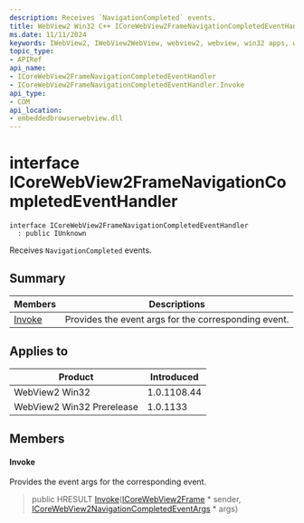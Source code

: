 ```yaml
---
description: Receives `NavigationCompleted` events.
title: WebView2 Win32 C++ ICoreWebView2FrameNavigationCompletedEventHandler
ms.date: 11/11/2024
keywords: IWebView2, IWebView2WebView, webview2, webview, win32 apps, win32, edge, ICoreWebView2, ICoreWebView2Controller, browser control, edge html, ICoreWebView2FrameNavigationCompletedEventHandler
topic_type: 
- APIRef
api_name:
- ICoreWebView2FrameNavigationCompletedEventHandler
- ICoreWebView2FrameNavigationCompletedEventHandler.Invoke
api_type:
- COM
api_location:
- embeddedbrowserwebview.dll
---
```


# interface ICoreWebView2FrameNavigationCompletedEventHandler

```
interface ICoreWebView2FrameNavigationCompletedEventHandler
  : public IUnknown
```

Receives `NavigationCompleted` events.

## Summary

 Members                        | Descriptions
--------------------------------|---------------------------------------------
[Invoke](#invoke) | Provides the event args for the corresponding event.

## Applies to

Product                         | Introduced
--------------------------------|---------------------------------------------
WebView2 Win32            |    1.0.1108.44
WebView2 Win32 Prerelease |    1.0.1133

## Members

#### Invoke

Provides the event args for the corresponding event.

> public HRESULT [Invoke](#invoke)([ICoreWebView2Frame](icorewebview2frame.md#icorewebview2frame) * sender, [ICoreWebView2NavigationCompletedEventArgs](icorewebview2navigationcompletedeventargs.md#icorewebview2navigationcompletedeventargs) * args)

